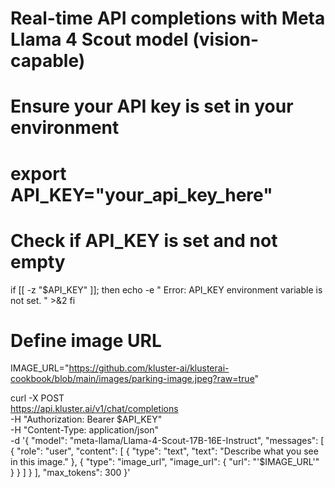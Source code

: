# Real-time API completions with Meta Llama 4 Scout model (vision-capable)

# Ensure your API key is set in your environment
# export API_KEY="your_api_key_here"

# Check if API_KEY is set and not empty
if [[ -z "$API_KEY" ]]; then
    echo -e "
Error: API_KEY environment variable is not set.
" >&2
fi

# Define image URL 
IMAGE_URL="https://github.com/kluster-ai/klusterai-cookbook/blob/main/images/parking-image.jpeg?raw=true"

curl -X POST \
  https://api.kluster.ai/v1/chat/completions \
  -H "Authorization: Bearer $API_KEY" \
  -H "Content-Type: application/json" \
  -d '{
    "model": "meta-llama/Llama-4-Scout-17B-16E-Instruct",
    "messages": [
      {
        "role": "user", 
        "content": [
          { "type": "text", "text": "Describe what you see in this image." },
          { "type": "image_url", "image_url": { "url": "'$IMAGE_URL'" } }
        ]
      }
    ],
    "max_tokens": 300
  }'
